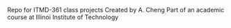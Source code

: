 Repo for ITMD-361 class projects
Created by A. Cheng
Part of an academic course at Illinoi Institute of Technology
